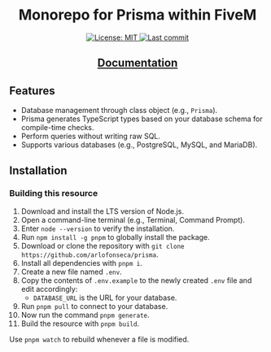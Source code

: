 <h1 align="center">Monorepo for Prisma within FiveM</h1>

<p align="center">
  <a href="https://github.com/arlofonseca/prisma/blob/main/LICENSE">
    <img src="https://img.shields.io/badge/License-MIT-blue.svg?style=flat" alt="License: MIT">
  </a>
  <a href="https://github.com/arlofonseca/prisma/commits/main/">
    <img src="https://img.shields.io/github/last-commit/arlofonseca/prisma.svg?style=flat" alt="Last commit">
  </a>
</p>

<p align="center">
	<h2 align="center"><a href="https://www.prisma.io/docs/orm/reference/prisma-client-reference">Documentation</a></h2>
</p>

## Features

- Database management through class object (e.g., `Prisma`).
- Prisma generates TypeScript types based on your database schema for compile-time checks.
- Perform queries without writing raw SQL.
- Supports various databases (e.g., PostgreSQL, MySQL, and MariaDB).

## Installation

### Building this resource

1. Download and install the LTS version of Node.js.
2. Open a command-line terminal (e.g., Terminal, Command Prompt).
3. Enter `node --version` to verify the installation.
4. Run `npm install -g pnpm` to globally install the package.
5. Download or clone the repository with `git clone https://github.com/arlofonseca/prisma`.
6. Install all dependencies with `pnpm i`.
7. Create a new file named `.env`.
8. Copy the contents of `.env.example` to the newly created `.env` file and edit accordingly:
   - `DATABASE_URL` is the URL for your database.
9. Run `pnpm pull` to connect to your database.
10. Now run the command `pnpm generate`.
11. Build the resource with `pnpm build`.

Use `pnpm watch` to rebuild whenever a file is modified.
